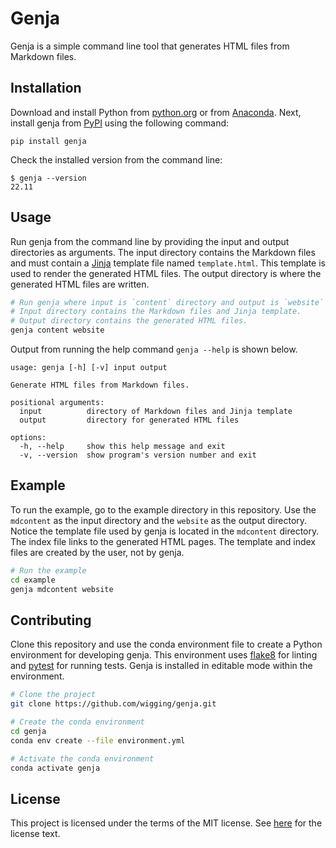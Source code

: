 # Genja

Genja is a simple command line tool that generates HTML files from Markdown files.

## Installation

Download and install Python from [python.org](https://www.python.org) or from [Anaconda](https://www.anaconda.com). Next, install genja from [PyPI](https://pypi.org) using the following command:

```
pip install genja
```

Check the installed version from the command line:

```
$ genja --version
22.11
```

## Usage

Run genja from the command line by providing the input and output directories as arguments. The input directory contains the Markdown files and must contain a [Jinja](https://jinja.palletsprojects.com/) template file named `template.html`. This template is used to render the generated HTML files. The output directory is where the generated HTML files are written.

```bash
# Run genja where input is `content` directory and output is `website` directory.
# Input directory contains the Markdown files and Jinja template.
# Output directory contains the generated HTML files.
genja content website
```

Output from running the help command `genja --help` is shown below.

```
usage: genja [-h] [-v] input output

Generate HTML files from Markdown files.

positional arguments:
  input          directory of Markdown files and Jinja template
  output         directory for generated HTML files

options:
  -h, --help     show this help message and exit
  -v, --version  show program's version number and exit
```

## Example

To run the example, go to the example directory in this repository. Use the `mdcontent` as the input directory and the `website` as the output directory. Notice the template file used by genja is located in the `mdcontent` directory. The index file links to the generated HTML pages. The template and index files are created by the user, not by genja.

```bash
# Run the example
cd example
genja mdcontent website
```

## Contributing

Clone this repository and use the conda environment file to create a Python environment for developing genja. This environment uses [flake8](https://github.com/PyCQA/flake8) for linting and [pytest](https://github.com/pytest-dev/pytest) for running tests. Genja is installed in editable mode within the environment.

```bash
# Clone the project
git clone https://github.com/wigging/genja.git

# Create the conda environment
cd genja
conda env create --file environment.yml

# Activate the conda environment
conda activate genja
```

## License

This project is licensed under the terms of the MIT license. See [here](LICENSE.md) for the license text.
